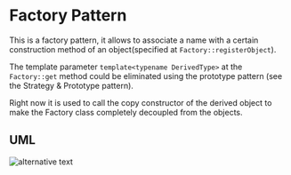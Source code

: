 # Factory Pattern

This is a factory pattern, it allows to associate a name with a certain construction method of an object(specified at `Factory::registerObject`).

The template parameter `template<typename DerivedType>` at the `Factory::get` method could be eliminated using the prototype pattern (see the Strategy & Prototype pattern).

Right now it is used to call the copy constructor of the derived object to make the Factory class completely decoupled from the objects.

## UML

![alternative text](http://www.plantuml.com/plantuml/proxy?src=https://raw.githubusercontent.com/jonathan-daniel/ModernDesignPatterns/master/FactoryPattern/doc/factory_diagram.txt&fmt=svg)